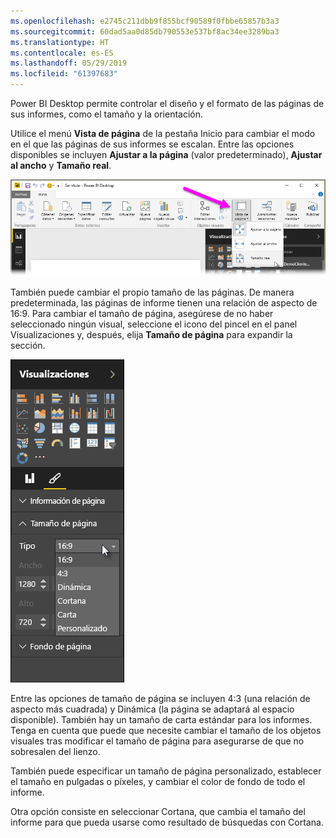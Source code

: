 ```yaml
---
ms.openlocfilehash: e2745c211dbb9f855bcf90589f0fbbe65857b3a3
ms.sourcegitcommit: 60dad5aa0d85db790553e537bf8ac34ee3289ba3
ms.translationtype: HT
ms.contentlocale: es-ES
ms.lasthandoff: 05/29/2019
ms.locfileid: "61397683"
---
```

Power BI Desktop permite controlar el diseño y el formato de las páginas de sus informes, como el tamaño y la orientación.

Utilice el menú **Vista de página** de la pestaña Inicio para cambiar el modo en el que las páginas de sus informes se escalan. Entre las opciones disponibles se incluyen **Ajustar a la página** (valor predeterminado), **Ajustar al ancho** y **Tamaño real**.

![](media/3-11-page-layout-formatting/3-11_1.png)

También puede cambiar el propio tamaño de las páginas. De manera predeterminada, las páginas de informe tienen una relación de aspecto de 16:9. Para cambiar el tamaño de página, asegúrese de no haber seleccionado ningún visual, seleccione el icono del pincel en el panel Visualizaciones y, después, elija **Tamaño de página** para expandir la sección.

![](media/3-11-page-layout-formatting/3-11_2.png)

Entre las opciones de tamaño de página se incluyen 4:3 (una relación de aspecto más cuadrada) y Dinámica (la página se adaptará al espacio disponible). También hay un tamaño de carta estándar para los informes. Tenga en cuenta que puede que necesite cambiar el tamaño de los objetos visuales tras modificar el tamaño de página para asegurarse de que no sobresalen del lienzo.

También puede especificar un tamaño de página personalizado, establecer el tamaño en pulgadas o píxeles, y cambiar el color de fondo de todo el informe.

Otra opción consiste en seleccionar Cortana, que cambia el tamaño del informe para que pueda usarse como resultado de búsquedas con Cortana.

